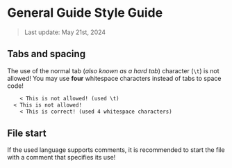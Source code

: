 # General Guide Style Guide

> Last update: May 21st, 2024

## Tabs and spacing

The use of the normal tab (*also known as a hard tab*) character (`\t`) is not allowed! You may use **four** whitespace characters instead of tabs to space code!

```txt
	< This is not allowed! (used \t)
  < This is not allowed!
    < This is correct! (used 4 whitespace characters)
```

## File start

If the used language supports comments, it is recommended to start the file with a comment that specifies its use!
